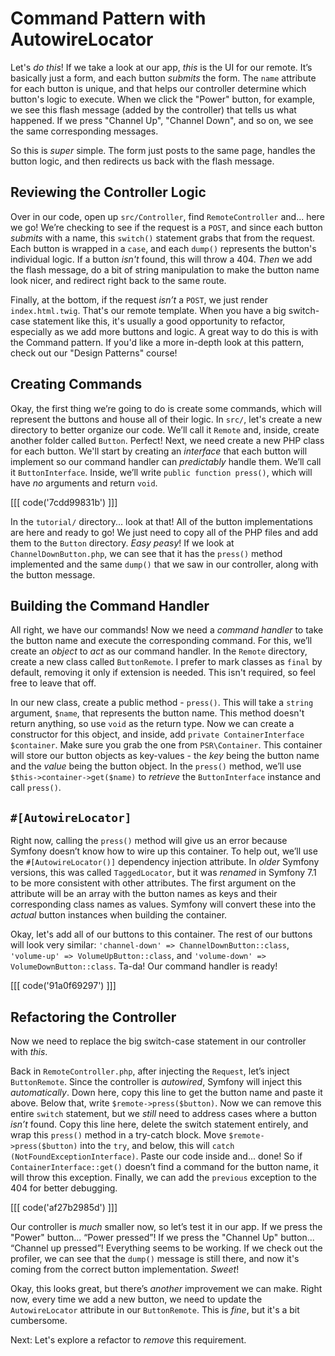 # Command Pattern with AutowireLocator

Let's *do this*! If we take a look at our app, *this* is the UI for our remote.
It’s basically just a form, and each button *submits* the form. The `name`
attribute for each button is unique, and that helps our controller determine
which button's logic to execute. When we click the "Power" button, for example,
we see this flash message (added by the controller) that tells us what happened.
If we press "Channel Up", "Channel Down", and so on, we see the same
corresponding messages.

So this is *super* simple. The form just posts to the same page, handles the
button logic, and then redirects us back with the flash message.

## Reviewing the Controller Logic

Over in our code, open up `src/Controller`, find `RemoteController` and... here
we go! We’re checking to see if the request is a `POST`, and since each button
*submits* with a name, this `switch()` statement grabs that from the request.
Each button is wrapped in a `case`, and each `dump()` represents the button's
individual logic. If a button *isn't* found, this will throw a 404. *Then* we
add the flash message, do a bit of string manipulation to make the button name
look nicer, and redirect right back to the same route.

Finally, at the bottom, if the request *isn’t* a `POST`, we just
render `index.html.twig`. That's our remote template. When you have a big
switch-case statement like this, it's usually a good opportunity to refactor,
especially as we add more buttons and logic. A great way to do this is with the
Command pattern. If you'd like a more in-depth look at this pattern, check out
our "Design Patterns" course!

## Creating Commands

Okay, the first thing we’re going to do is create some commands, which will
represent the buttons and house all of their logic. In `src/`, let's create a
new directory to better organize our code. We’ll call it `Remote` and, inside,
create another folder called `Button`. Perfect! Next, we need create a new PHP
class for each button. We'll start by creating an *interface* that each button
will implement so our command handler can *predictably* handle them.
We’ll call it `ButtonInterface`. Inside, we’ll write `public function press()`,
which will have *no* arguments and return `void`.

[[[ code('7cdd99831b') ]]]

In the `tutorial/` directory... look at that! All of the button implementations
are here and ready to go! We just need to copy all of the PHP files and add them
to the `Button` directory. *Easy peasy*! If we look at `ChannelDownButton.php`,
we can see that it has the `press()` method implemented and the same `dump()`
that we saw in our controller, along with the button message.

## Building the Command Handler

All right, we have our commands! Now we need a *command handler* to take the
button name and execute the corresponding command. For this, we’ll create an
*object* to *act* as our command handler. In the `Remote` directory, create a
new class called `ButtonRemote`. I prefer to mark classes as `final` by default,
removing it only if extension is needed. This isn't required, so feel free to
leave that off.

In our new class, create a public method - `press()`. This will take a `string`
argument, `$name`, that represents the button name. This method doesn't return
anything, so use `void` as the return type. Now we can create a constructor for
this object, and inside, add `private ContainerInterface $container`. Make sure
you grab the one from `PSR\Container`. This container will store our button
objects as key-values - the *key* being the button name and the *value* being
the button object. In the `press()` method, we’ll
use `$this->container->get($name)` to *retrieve* the `ButtonInterface` instance
and call `press()`.

## `#[AutowireLocator]`

Right now, calling the `press()` method will give us an error because Symfony
doesn’t know how to wire up this container. To help out, we’ll use
the `#[AutowireLocator()]` dependency injection attribute. In *older* Symfony
versions, this was called `TaggedLocator`, but it was *renamed* in Symfony 7.1
to be more consistent with other attributes. The first argument on the attribute
will be an array with the button names as keys and their corresponding class
names as values. Symfony will convert these into the *actual* button instances
when building the container.

Okay, let's add all of our buttons to this container. The rest of our buttons
will look very
similar: `'channel-down' => ChannelDownButton::class`, `'volume-up' => VolumeUpButton::class`,
and `'volume-down' => VolumeDownButton::class`. Ta-da! Our command handler is
ready! 

[[[ code('91a0f69297') ]]]

## Refactoring the Controller

Now we need to replace the big switch-case statement in our controller
with *this*.

Back in `RemoteController.php`, after injecting the `Request`, let’s
inject `ButtonRemote`. Since the controller is *autowired*, Symfony will inject
this *automatically*. Down here, copy this line to get the button name and paste
it above. Below that, write `$remote->press($button)`. Now we can remove this
entire `switch` statement, but we *still* need to address cases where a button
*isn’t* found. Copy this line here, delete the switch statement entirely, and
wrap this `press()` method in a try-catch block. Move `$remote->press($button)`
into the `try`, and below, this will `catch (NotFoundExceptionInterface)`. Paste
our code inside and... done! So if `ContainerInterface::get()` doesn’t find a
command for the button name, it will throw this exception. Finally, we can add
the `previous` exception to the 404 for better debugging.

[[[ code('af27b2985d') ]]]

Our controller is *much* smaller now, so let’s test it in our app. If we press
the "Power" button... “Power pressed”! If we press the "Channel Up" button...
“Channel up pressed”! Everything seems to be working. If we check out the
profiler, we can see that the `dump()` message is still there, and now it's
coming from the correct button implementation. *Sweet*!

Okay, this looks great, but there’s *another* improvement we can make. Right
now, every time we add a new button, we need to update the `AutowireLocator`
attribute in our `ButtonRemote`. This is *fine*, but it's a bit cumbersome.

Next: Let's explore a refactor to *remove* this requirement.
